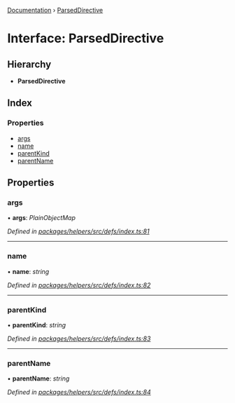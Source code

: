 [Documentation](../README.md) › [ParsedDirective](parseddirective.md)

# Interface: ParsedDirective

## Hierarchy

* **ParsedDirective**

## Index

### Properties

* [args](parseddirective.md#args)
* [name](parseddirective.md#name)
* [parentKind](parseddirective.md#parentkind)
* [parentName](parseddirective.md#parentname)

## Properties

###  args

• **args**: *PlainObjectMap*

*Defined in [packages/helpers/src/defs/index.ts:81](https://github.com/badbatch/graphql-box/blob/7e0d83b/packages/helpers/src/defs/index.ts#L81)*

___

###  name

• **name**: *string*

*Defined in [packages/helpers/src/defs/index.ts:82](https://github.com/badbatch/graphql-box/blob/7e0d83b/packages/helpers/src/defs/index.ts#L82)*

___

###  parentKind

• **parentKind**: *string*

*Defined in [packages/helpers/src/defs/index.ts:83](https://github.com/badbatch/graphql-box/blob/7e0d83b/packages/helpers/src/defs/index.ts#L83)*

___

###  parentName

• **parentName**: *string*

*Defined in [packages/helpers/src/defs/index.ts:84](https://github.com/badbatch/graphql-box/blob/7e0d83b/packages/helpers/src/defs/index.ts#L84)*
